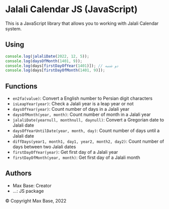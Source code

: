 # Jalali Calendar JS (JavaScript)

This is a JavaScript library that allows you to working with Jalali Calendar system.

## Using

```javascript
console.log(jalaliDate(2022, 12, 5));
console.log(daysOfMonth(1401, 9));
console.log(days[firstDayOfYear(1401)]); // دو شنبه
console.log(days[firstDayOfMonth(1401, 9)]);
```

## Functions

- `en2fa(value)`: Convert a English number to Persian digit characters
- `isLeapYear(year)`: Check a Jalali year is a leap year or not
- `daysOfYear(year)`: Count number of days in a Jalali year
- `daysOfMonth(year, month)`: Count number of month in a Jalali year
- `jalaliDate(yearnull, monthnull, daynull)`: Convert a Gregorian date to Jalali date
- `daysOfYearUntilDate(year, month, day)`: Count number of days until a Jalali date
- `diffDays(year1, month1, day1, year2, month2, day2)`: Count number of days between two Jalali dates
- `firstDayOfYear(year)`: Get first day of a Jalali year
- `firstDayOfMonth(year, month)`: Get first day of a Jalali month

## Authors

- Max Base: Creator
- ...: JS package

© Copyright Max Base, 2022
